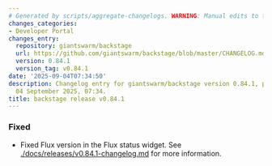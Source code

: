 ```yaml
---
# Generated by scripts/aggregate-changelogs. WARNING: Manual edits to this files will be overwritten.
changes_categories:
- Developer Portal
changes_entry:
  repository: giantswarm/backstage
  url: https://github.com/giantswarm/backstage/blob/master/CHANGELOG.md#0841---2025-09-04
  version: 0.84.1
  version_tag: v0.84.1
date: '2025-09-04T07:34:50'
description: Changelog entry for giantswarm/backstage version 0.84.1, published on
  04 September 2025, 07:34.
title: backstage release v0.84.1
---
```


### Fixed
- Fixed Flux version in the Flux status widget.
See [./docs/releases/v0.84.1-changelog.md](./docs/releases/v0.84.1-changelog.md) for more information.
